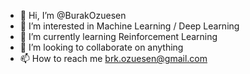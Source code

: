 - 👋 Hi, I’m @BurakOzuesen
- 👀 I’m interested in Machine Learning / Deep Learning
- 🌱 I’m currently learning Reinforcement Learning
- 💞️ I’m looking to collaborate on anything
- 📫 How to reach me brk.ozuesen@gmail.com

<!---
BurakOzuesen/BurakOzuesen is a ✨ special ✨ repository because its `README.md` (this file) appears on your GitHub profile.
You can click the Preview link to take a look at your changes.
--->
